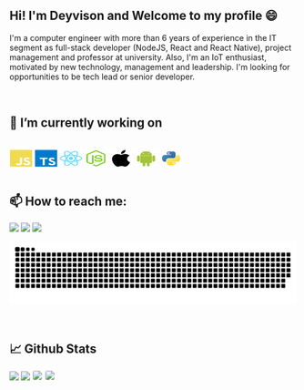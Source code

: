 ## Hi! I'm Deyvison and Welcome to my profile 😄

 I'm a computer engineer with more than 6 years of experience in the IT segment as full-stack developer (NodeJS, React and React Native), project management and professor at university. Also, I'm an IoT enthusiast, motivated by new technology, management and leadership. I'm looking for opportunities to be tech lead or senior developer.
 
<br />

## 🔭 I’m currently working on 
<div style="display: inline_block"><br>
  <img align="center" alt="Penha-Js" height="30" width="40" src="https://raw.githubusercontent.com/devicons/devicon/master/icons/javascript/javascript-plain.svg">
  <img align="center" alt="Penha-Ts" height="30" width="40" src="https://raw.githubusercontent.com/devicons/devicon/master/icons/typescript/typescript-plain.svg">
  <img align="center" alt="Penha-React" height="30" width="40" src="https://raw.githubusercontent.com/devicons/devicon/master/icons/react/react-original.svg">
  <img align="center" alt="Penha-HTML" height="30" width="40" src="https://raw.githubusercontent.com/devicons/devicon/master/icons/nodejs/nodejs-original.svg">
  <img align="center" alt="Penha-CSS" height="30" width="40" src="https://raw.githubusercontent.com/devicons/devicon/master/icons/apple/apple-original.svg">
  <img align="center" alt="Penha-CSS" height="30" width="40" src="https://raw.githubusercontent.com/devicons/devicon/master/icons/android/android-original.svg">
  <img align="center" alt="Penha-Python" height="30" width="40" src="https://raw.githubusercontent.com/devicons/devicon/master/icons/python/python-original.svg">
</div>

<br/>

## 📫 How to reach me:
<div> 
 <a href="https://gitlab.com/deyvisonpenha" target="_blank"><img src="https://img.shields.io/badge/GitLab-330F63?style=for-the-badge&logo=gitlab&logoColor=white" target="_blank"></a> 
  <a href = "mailto:deyvisonpenha1@gmail.com"><img src="https://img.shields.io/badge/Gmail-D14836?style=for-the-badge&logo=gmail&logoColor=white" target="_blank"></a>
  <a href="https://www.linkedin.com/in/deyvison-penha" target="_blank"><img src="https://img.shields.io/badge/-LinkedIn-%230077B5?style=for-the-badge&logo=linkedin&logoColor=white" target="_blank"></a> 
 
  ![Snake animation](https://github.com/deyvisonpenha/deyvisonpenha/blob/output/github-contribution-grid-snake.svg)
 
</div>

<br/>

## 📈 Github Stats

<div>
    <img height="180em" src="https://github-readme-stats.vercel.app/api?username=deyvisonpenha&show_icons=true&theme=dracula&include_all_commits=true&count_private=true"/>
    <img height="180em" src="https://github-readme-stats.vercel.app/api/top-langs/?username=deyvisonpenha&layout=compact&langs_count=8&theme=dracula&hide=Jupyter Notebook,CSS,HTML,SCSS,Starlark,CoffeeScript"/>
    <img height="180em" src="https://github-profile-summary-cards.vercel.app/api/cards/profile-details?username=deyvisonpenha&theme=dracula" style="border: 1px solid;border-color: white; border-radius: 4px"/>
    <img height="180em" src="https://github-profile-summary-cards.vercel.app/api/cards/most-commit-language?username=deyvisonpenha&theme=dracula" style="border: 1px solid;border-color: white; border-radius: 4px"/>
</div>
<br />

